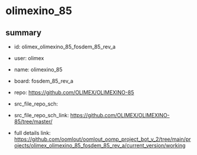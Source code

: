 # olimexino_85
 
## summary 
* id: olimex_olimexino_85_fosdem_85_rev_a
* user: olimex
* name: olimexino_85
* board: fosdem_85_rev_a
* repo: https://github.com/OLIMEX/OLIMEXINO-85



* src_file_repo_sch: 
* src_file_repo_sch_link: https://github.com/OLIMEX/OLIMEXINO-85/tree/master/
* full details link: https://github.com/oomlout/oomlout_oomp_project_bot_v_2/tree/main/projects/olimex_olimexino_85_fosdem_85_rev_a/current_version/working  







